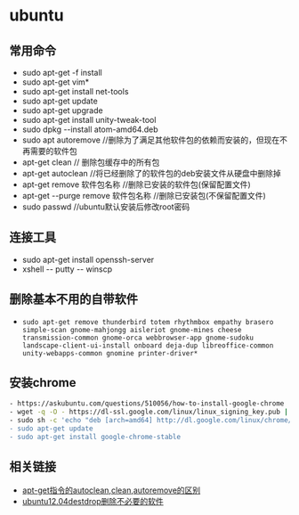 # ubuntu

## 常用命令

- sudo apt-get -f install
- sudo apt-get vim*
- sudo apt-get install net-tools
- sudo apt-get update
- sudo apt-get upgrade
- sudo apt-get install unity-tweak-tool
- sudo dpkg --install atom-amd64.deb
- sudo apt autoremove     //删除为了满足其他软件包的依赖而安装的，但现在不再需要的软件包
- apt-get clean           // 删除包缓存中的所有包
- apt-get autoclean       //将已经删除了的软件包的deb安装文件从硬盘中删除掉
- apt-get remove 软件包名称    //删除已安装的软件包(保留配置文件)
- apt-get --purge remove 软件包名称		//删除已安装包(不保留配置文件)
- sudo passwd  //ubuntu默认安装后修改root密码

## 连接工具

- sudo apt-get install openssh-server
- xshell  --  putty -- winscp

## 删除基本不用的自带软件

- `sudo apt-get remove thunderbird totem rhythmbox empathy brasero simple-scan gnome-mahjongg aisleriot gnome-mines cheese transmission-common gnome-orca webbrowser-app gnome-sudoku  landscape-client-ui-install onboard deja-dup libreoffice-common unity-webapps-common gnomine printer-driver*`

## 安装chrome

```bash
- https://askubuntu.com/questions/510056/how-to-install-google-chrome
- wget -q -O - https://dl-ssl.google.com/linux/linux_signing_key.pub | sudo apt-key add -
- sudo sh -c 'echo "deb [arch=amd64] http://dl.google.com/linux/chrome/deb/ stable main" >> /etc/apt/sources.list.d/google-chrome.list
- sudo apt-get update
- sudo apt-get install google-chrome-stable
```

## 相关链接

- [apt-get指令的autoclean,clean,autoremove的区别](http://blog.csdn.net/flydream0/article/details/8620396)
- [ubuntu12.04destdrop删除不必要的软件](http://www.cnblogs.com/YangJieCheng/p/5931175.html)
